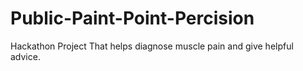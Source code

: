 # Public-Paint-Point-Percision
Hackathon Project That helps diagnose muscle pain and give helpful advice. 
